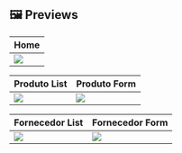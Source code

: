 ## 🖼 Previews

| Home          |
| ------------- |
| <img src="https://i.imgur.com/cfSaG8o.png">  |

| Produto List  | Produto Form  |
| ------------- | ------------- |
| <img src="https://i.imgur.com/CLTlZ9Q.png">  | <img src="https://i.imgur.com/8LBSxeP.png">  |

|Fornecedor List|Fornecedor Form|
| ------------- | ------------- |
| <img src="https://i.imgur.com/FB70crk.png">  | <img src="https://i.imgur.com/yCQh4wr.png">  |
